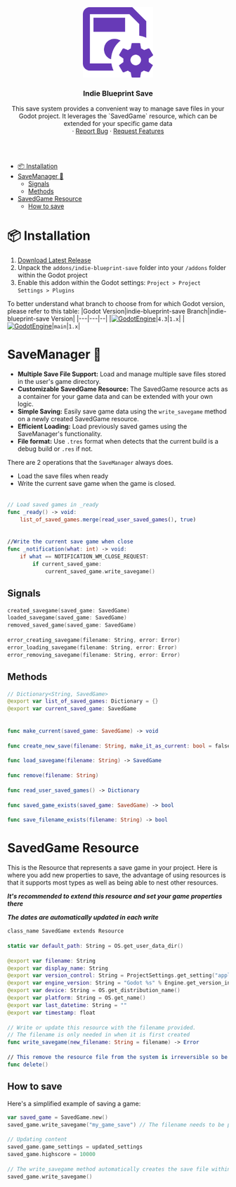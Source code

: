 <div align="center">
	<img src="icon.svg" alt="Logo" width="160" height="160">

<h3 align="center">Indie Blueprint Save</h3>

  <p align="center">
  This save system provides a convenient way to manage save files in your Godot project. It leverages the `SavedGame` resource, which can be extended for your specific game data
	<br />
	·
	<a href="https://github.com/ninetailsrabbit/indie-blueprint-save/issues/new?assignees=ninetailsrabbit&labels=%F0%9F%90%9B+bug&projects=&template=bug_report.md&title=">Report Bug</a>
	·
	<a href="https://github.com/ninetailsrabbit/indie-blueprint-save/issues/new?assignees=ninetailsrabbit&labels=%E2%AD%90+feature&projects=&template=feature_request.md&title=">Request Features</a>
  </p>
</div>

<br>
<br>

- [📦 Installation](#-installation)
- [SaveManager 💾](#savemanager-)
  - [Signals](#signals)
  - [Methods](#methods)
- [SavedGame Resource](#savedgame-resource)
  - [How to save](#how-to-save)

# 📦 Installation

1. [Download Latest Release](https://github.com/ninetailsrabbit/indie-blueprint-save/releases/latest)
2. Unpack the `addons/indie-blueprint-save` folder into your `/addons` folder within the Godot project
3. Enable this addon within the Godot settings: `Project > Project Settings > Plugins`

To better understand what branch to choose from for which Godot version, please refer to this table:
|Godot Version|indie-blueprint-save Branch|indie-blueprint-save Version|
|---|---|--|
|[![GodotEngine](https://img.shields.io/badge/Godot_4.3.x_stable-blue?logo=godotengine&logoColor=white)](https://godotengine.org/)|`4.3`|`1.x`|
|[![GodotEngine](https://img.shields.io/badge/Godot_4.4.x_stable-blue?logo=godotengine&logoColor=white)](https://godotengine.org/)|`main`|`1.x`|

# SaveManager 💾

- **Multiple Save File Support:** Load and manage multiple save files stored in the user's game directory.
- **Customizable SavedGame Resource:** The SavedGame resource acts as a container for your game data and can be extended with your own logic.
- **Simple Saving:** Easily save game data using the `write_savegame` method on a newly created SavedGame resource.
- **Efficient Loading:** Load previously saved games using the SaveManager's functionality.
- **File format:** Use `.tres` format when detects that the current build is a debug build or `.res` if not.

There are 2 operations that the `SaveManager` always does.

- Load the save files when ready
- Write the current save game when the game is closed.

```swift

// Load saved games in _ready
func _ready() -> void:
	list_of_saved_games.merge(read_user_saved_games(), true)


//Write the current save game when close
func _notification(what: int) -> void:
	if what == NOTIFICATION_WM_CLOSE_REQUEST:
		if current_saved_game:
			current_saved_game.write_savegame()
```

## Signals

```swift
created_savegame(saved_game: SavedGame)
loaded_savegame(saved_game: SavedGame)
removed_saved_game(saved_game: SavedGame)

error_creating_savegame(filename: String, error: Error)
error_loading_savegame(filename: String, error: Error)
error_removing_savegame(filename: String, error: Error)
```

## Methods

```swift
// Dictionary<String, SavedGame>
@export var list_of_saved_games: Dictionary = {}
@export var current_saved_game: SavedGame


func make_current(saved_game: SavedGame) -> void

func create_new_save(filename: String, make_it_as_current: bool = false)

func load_savegame(filename: String) -> SavedGame

func remove(filename: String)

func read_user_saved_games() -> Dictionary

func saved_game_exists(saved_game: SavedGame) -> bool

func save_filename_exists(filename: String) -> bool
```

# SavedGame Resource

This is the Resource that represents a save game in your project. Here is where you add new properties to save, the advantage of using resources is that it supports most types as well as being able to nest other resources.

**_It's recommended to extend this resource and set your game properties there_**

**_The dates are automatically updated in each write_**

```swift
class_name SavedGame extends Resource

static var default_path: String = OS.get_user_data_dir()

@export var filename: String
@export var display_name: String
@export var version_control: String = ProjectSettings.get_setting("application/config/version", "1.0.0")
@export var engine_version: String = "Godot %s" % Engine.get_version_info().string
@export var device: String = OS.get_distribution_name()
@export var platform: String = OS.get_name()
@export var last_datetime: String = ""
@export var timestamp: float

// Write or update this resource with the filename provided.
// The filename is only needed in when it is first created
func write_savegame(new_filename: String = filename) -> Error

// This remove the resource file from the system is irreversible so be sure to use confirmation prompts in your UI before performing this action.
func delete()
```

## How to save

Here's a simplified example of saving a game:

```swift
var saved_game = SavedGame.new()
saved_game.write_savegame("my_game_save") // The filename needs to be provided only in the first creation

// Updating content
saved_game.game_settings = updated_settings
saved_game.highscore = 10000

// The write_savegame method automatically creates the save file within the user's game directory.
saved_game.write_savegame()
```
